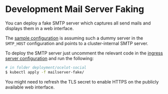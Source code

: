# Development Mail Server Faking

You can deploy a fake SMTP server which captures all send mails and displays them in a web interface.

The [sample configuration](../templates/configmap.template.yaml)
is assuming such a dummy server in the `SMTP_HOST` configuration and points to
a cluster-internal SMTP server.

To deploy the SMTP server just uncomment the relevant code in the
[ingress server configuration](../../https/templates/ingress.template.yaml) and run the following:

```bash
# in folder deployment/ocelot-social
$ kubectl apply -f mailserver-fake/
```

You might need to refresh the TLS secret to enable HTTPS on the publicly available web interface.
